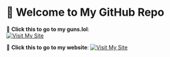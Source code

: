 # 👋 Welcome to My GitHub Repo

🚀 **Click this to go to my guns.lol**:  
[![Visit My Site](https://img.shields.io/badge/visit-guns.lol%2Fmeqxs-blue?style=for-the-badge)](https://guns.lol/meqxs)

🚀 **Click this to go to my website**:
[![Visit My Site](https://img.shields.io/badge/visit-meqxs.github.io/meqxsl%2Fmeqxs-green?style=for-the-badge)](https://meqxs.github.io/Meqxs/)
